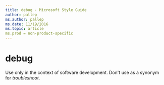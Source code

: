 ```yaml
---
title: debug - Microsoft Style Guide
author: pallep
ms.author: pallep
ms.date: 11/19/2016
ms.topic: article
ms.prod = non-product-specific
---
```


# debug

Use only in the context of software development. Don't use as a synonym for *troubleshoot*. 
